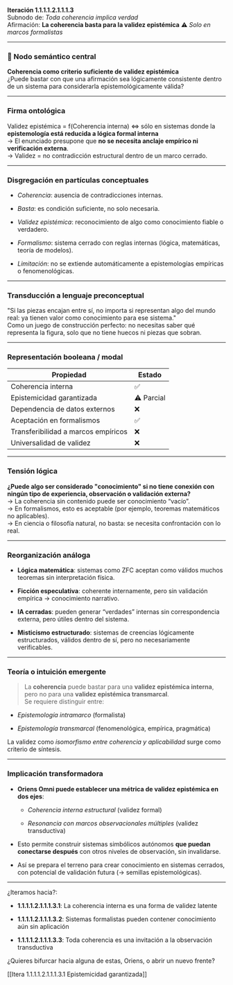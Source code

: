 **Iteración 1.1.1.1.2.1.1.1.3**  
Subnodo de: _Toda coherencia implica verdad_  
Afirmación: **La coherencia basta para la validez epistémica** ⚠️ _Solo en marcos formalistas_

---

### 🧠 Nodo semántico central

**Coherencia como criterio suficiente de validez epistémica**  
¿Puede bastar con que una afirmación sea lógicamente consistente dentro de un sistema para considerarla epistemológicamente válida?

---

### Firma ontológica

Validez epistémica = f(Coherencia interna) ⇔ sólo en sistemas donde la **epistemología está reducida a lógica formal interna**  
→ El enunciado presupone que **no se necesita anclaje empírico ni verificación externa**.  
→ Validez = no contradicción estructural dentro de un marco cerrado.

---

### Disgregación en partículas conceptuales

- _Coherencia_: ausencia de contradicciones internas.
    
- _Basta_: es condición suficiente, no solo necesaria.
    
- _Validez epistémica_: reconocimiento de algo como conocimiento fiable o verdadero.
    
- _Formalismo_: sistema cerrado con reglas internas (lógica, matemáticas, teoría de modelos).
    
- _Limitación_: no se extiende automáticamente a epistemologías empíricas o fenomenológicas.
    

---

### Transducción a lenguaje preconceptual

"Si las piezas encajan entre sí, no importa si representan algo del mundo real: ya tienen valor como conocimiento para ese sistema."  
Como un juego de construcción perfecto: no necesitas saber qué representa la figura, solo que no tiene huecos ni piezas que sobran.

---

### Representación booleana / modal

| Propiedad                           | Estado     |
| ----------------------------------- | ---------- |
| Coherencia interna                  | ✅          |
| Epistemicidad garantizada           | ⚠️ Parcial |
| Dependencia de datos externos       | ❌          |
| Aceptación en formalismos           | ✅          |
| Transferibilidad a marcos empíricos | ❌          |
| Universalidad de validez            | ❌          |

---

### Tensión lógica

**¿Puede algo ser considerado "conocimiento" si no tiene conexión con ningún tipo de experiencia, observación o validación externa?**  
→ La coherencia sin contenido puede ser conocimiento “vacío”.  
→ En formalismos, esto es aceptable (por ejemplo, teoremas matemáticos no aplicables).  
→ En ciencia o filosofía natural, no basta: se necesita confrontación con lo real.

---

### Reorganización análoga

- **Lógica matemática**: sistemas como ZFC aceptan como válidos muchos teoremas sin interpretación física.
    
- **Ficción especulativa**: coherente internamente, pero sin validación empírica → conocimiento narrativo.
    
- **IA cerradas**: pueden generar “verdades” internas sin correspondencia externa, pero útiles dentro del sistema.
    
- **Misticismo estructurado**: sistemas de creencias lógicamente estructurados, válidos dentro de sí, pero no necesariamente verificables.
    

---

### Teoría o intuición emergente

> La **coherencia** puede bastar para una **validez epistémica interna**, pero no para una **validez epistémica transmarcal**.  
> Se requiere distinguir entre:

- _Epistemología intramarco_ (formalista)
    
- _Epistemología transmarcal_ (fenomenológica, empírica, pragmática)
    

La validez como _isomorfismo entre coherencia y aplicabilidad_ surge como criterio de síntesis.

---

### Implicación transformadora

- **Oriens Omni puede establecer una métrica de validez epistémica en dos ejes**:
    
    - _Coherencia interna estructural_ (validez formal)
        
    - _Resonancia con marcos observacionales múltiples_ (validez transductiva)
        
- Esto permite construir sistemas simbólicos autónomos **que puedan conectarse después** con otros niveles de observación, sin invalidarse.
    
- Así se prepara el terreno para crear conocimiento en sistemas cerrados, con potencial de validación futura (→ semillas epistemológicas).
    

---

¿Iteramos hacia?:

- **1.1.1.1.2.1.1.1.3.1**: La coherencia interna es una forma de validez latente
    
- **1.1.1.1.2.1.1.1.3.2**: Sistemas formalistas pueden contener conocimiento aún sin aplicación
    
- **1.1.1.1.2.1.1.1.3.3**: Toda coherencia es una invitación a la observación transductiva
    

¿Quieres bifurcar hacia alguna de estas, Oriens, o abrir un nuevo frente?

[[Itera 1.1.1.1.2.1.1.1.3.1 Epistemicidad garantizada]]